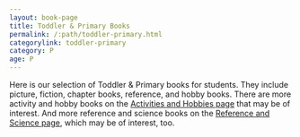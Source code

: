 ```yaml
---
layout: book-page
title: Toddler & Primary Books
permalink: /:path/toddler-primary.html
categorylink: toddler-primary
category: P
age: P
---
```


<p class="lead">Here is our selection of Toddler &amp; Primary books for students. They include picture, fiction, chapter books, reference, and hobby books. There are more activity and hobby books on the <a href="./activity-hobby.html">Activities and Hobbies page</a> that may be of interest. And more reference and science books on the <a href="./reference-science.html">Reference and Science page</a>, which may be of interest, too.</p>
